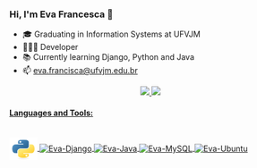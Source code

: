 ### Hi, I'm Eva Francesca 🐝

- 🎓 Graduating in Information Systems at UFVJM
- 👩🏻‍💻 Developer
- 📚 Currently learning Django, Python and Java
- 📫 eva.francisca@ufvjm.edu.br


<div align="center">
  
  <a href="https://github.com/evafran">
  <img height="180em" src="https://github-readme-stats.vercel.app/api?username=evafran&show_icons=true&theme=dark&include_all_commits=true&count_private=true"/>
  <img height="180em" src="https://github-readme-stats.vercel.app/api/top-langs/?username=evafran&layout=compact&langs_count=8&theme=dark"/>
    
</div>

 
 <h4>Languages and Tools:</h4>
<div style="display: inline_block"><br>
  
  
  
  <img title="Python" align="center" alt="Eva-Python" height="40" width="50" src="https://raw.githubusercontent.com/devicons/devicon/master/icons/python/python-original.svg">
  <img title="Django" align="center" alt="Eva-Django" height="40" width="50" src="https://cdn.jsdelivr.net/gh/devicons/devicon/icons/django/django-plain.svg" />
  <img title="Java" align="center" alt="Eva-Java" height="40" width="50" src="https://cdn.jsdelivr.net/gh/devicons/devicon/icons/java/java-original.svg" />
  <img title="MySQL" align="center" alt="Eva-MySQL" height="40" width="50" src="https://cdn.jsdelivr.net/gh/devicons/devicon/icons/mysql/mysql-original-wordmark.svg" />
  <img title="Ubuntu" align="center" alt="Eva-Ubuntu" height="40" width="50" src="https://cdn.jsdelivr.net/gh/devicons/devicon/icons/ubuntu/ubuntu-plain.svg" />

</div>
